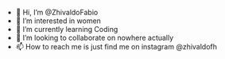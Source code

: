 - 👋 Hi, I’m @ZhivaldoFabio
- 👀 I’m interested in women
- 🌱 I’m currently learning Coding
- 💞️ I’m looking to collaborate on nowhere actually
- 📫 How to reach me is just find me on instagram @zhivaldofh

<!---
ZhivaldoFabio/ZhivaldoFabio is a ✨ special ✨ repository because its `README.md` (this file) appears on your GitHub profile.
You can click the Preview link to take a look at your changes.
--->
